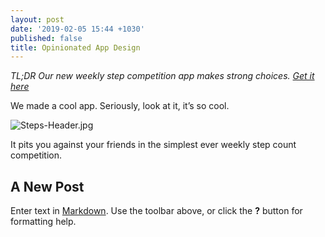 ```yaml
---
layout: post
date: '2019-02-05 15:44 +1030'
published: false
title: Opinionated App Design
---
```

_TL;DR Our new weekly step competition app makes strong choices. [Get it here](https://itunes.apple.com/us/app/play-steps/id1422593756)_

We made a cool app. Seriously, look at it, it’s so cool. 

![Steps-Header.jpg]({{site.baseurl}}/images/Steps-Header.jpg)

It pits you against your friends in the simplest ever weekly step count competition.

## A New Post

Enter text in [Markdown](http://daringfireball.net/projects/markdown/). Use the toolbar above, or click the **?** button for formatting help.
